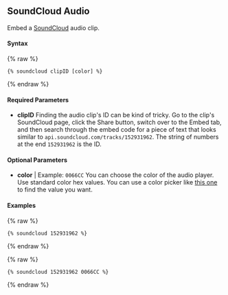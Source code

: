 ## SoundCloud Audio

Embed a [SoundCloud](http://soundcloud.com) audio clip.

#### Syntax

{% raw %}
```
{% soundcloud clipID [color] %}
```
{% endraw %}

#### Required Parameters

- **clipID**
  Finding the audio clip's ID  can be kind of tricky. Go to the clip's SoundCloud page, click the Share button, switch over to the Embed tab, and then search through the embed code for a piece of text that looks similar to `api.soundcloud.com/tracks/152931962`. The string of numbers at the end `152931962` is the ID.

#### Optional Parameters

- **color** | Example: `0066CC`
  You can choose the color of the audio player. Use standard color hex values. You can use a color picker like [this one](http://www.rapidtables.com/web/color/color-picker.htm) to find the value you want.

#### Examples

{% raw %}
```
{% soundcloud 152931962 %}
```
{% endraw %}

{% raw %}
```
{% soundcloud 152931962 0066CC %}
```
{% endraw %}

